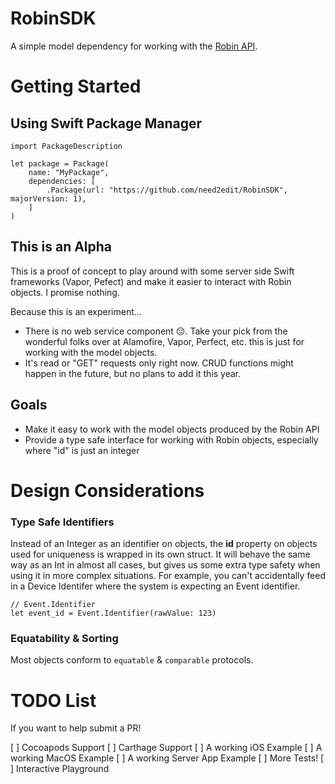 # RobinSDK

A simple model dependency for working with the [Robin API](https://docs.robinpowered.com).

# Getting Started

## Using Swift Package Manager


```
import PackageDescription

let package = Package(
    name: "MyPackage",
    dependencies: [
        .Package(url: "https://github.com/need2edit/RobinSDK", majorVersion: 1),
    ]
)
```

## This is an Alpha
This is a proof of concept to play around with some server side Swift frameworks (Vapor, Pefect) and make it easier to interact with Robin objects. I promise nothing.

Because this is an experiment...
* There is no web service component 😔. Take your pick from the wonderful folks over at Alamofire, Vapor, Perfect, etc. this is just for working with the model objects.
* It's read or "GET" requests only right now. CRUD functions might happen in the future, but no plans to add it this year.

## Goals
- Make it easy to work with the model objects produced by the Robin API
- Provide a type safe interface for working with Robin objects, especially where "id" is just an integer

# Design Considerations

### Type Safe Identifiers
Instead of an Integer as an identifier on objects, the **id** property on objects used for uniqueness is wrapped in its own struct. It will behave the same way as an Int in almost all cases, but gives us some extra type safety when using it in more complex situations. For example, you can't accidentally feed in a Device Identifer where the system is expecting an Event identifier.
```
// Event.Identifier
let event_id = Event.Identifier(rawValue: 123)
```

### Equatability & Sorting
Most objects conform to `equatable` & `comparable` protocols.

# TODO List
If you want to help submit a PR!

[ ] Cocoapods Support
[ ] Carthage Support
[ ] A working iOS Example
[ ] A working MacOS Example
[ ] A working Server App Example
[ ] More Tests!
[ ] Interactive Playground
